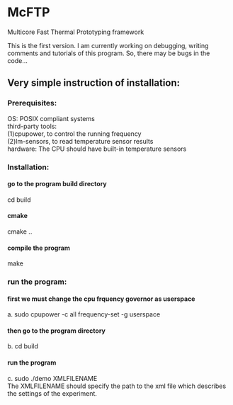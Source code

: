 # McFTP
Multicore Fast Thermal Prototyping framework

This is the first version. I am currently working on debugging, writing 
comments and tutorials of this program. So, there may be bugs in the code...

## Very simple instruction of installation:  

### Prerequisites:
OS: POSIX compliant systems  
third-party tools:    
    (1)cpupower, to control the running frequency  
    (2)lm-sensors, to read temperature sensor results  
hardware: The CPU should have built-in temperature sensors  

### Installation:
#### go to the program build directory
 cd build
#### cmake
 cmake ..
#### compile the program 
 make

### run the program:
#### first we must change the cpu frquency governor as userspace
a. sudo cpupower -c all frequency-set -g userspace 
#### then go to the program directory
b. cd build
#### run the program 
c. sudo ./demo XMLFILENAME  
The XMLFILENAME should specify the path to the xml file which describes the settings of
the experiment.


    
